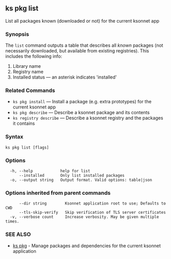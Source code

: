 ## ks pkg list

List all packages known (downloaded or not) for the current ksonnet app

### Synopsis


The `list` command outputs a table that describes all *known* packages (not
necessarily downloaded, but available from existing registries). This includes
the following info:

1. Library name
2. Registry name
3. Installed status — an asterisk indicates 'installed'

### Related Commands

* `ks pkg install` — Install a package (e.g. extra prototypes) for the current ksonnet app
* `ks pkg describe` — Describe a ksonnet package and its contents
* `ks registry describe` — Describe a ksonnet registry and the packages it contains

### Syntax


```
ks pkg list [flags]
```

### Options

```
  -h, --help            help for list
      --installed       Only list installed packages
  -o, --output string   Output format. Valid options: table|json
```

### Options inherited from parent commands

```
      --dir string        Ksonnet application root to use; Defaults to CWD
      --tls-skip-verify   Skip verification of TLS server certificates
  -v, --verbose count     Increase verbosity. May be given multiple times.
```

### SEE ALSO

* [ks pkg](ks_pkg.md)	 - Manage packages and dependencies for the current ksonnet application

